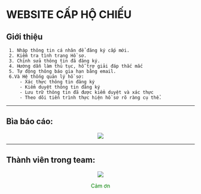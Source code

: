 # WEBSITE CẤP HỘ CHIẾU

## Giới thiệu
 ```
  1. Nhập thông tin cá nhân để đăng ký cấp mới.
  2. Kiểm tra tình trạng Hồ sơ.
  3. Chỉnh sửa thông tin đã đăng ký.
  4. Hướng dẫn làm thủ tục, hỗ trợ giải đáp thắc mắc
  5. Tự động thông báo gia hạn bằng email.
  6.Và Hệ thống quản lý hồ sơ:
      - Xác thực thông tin đăng ký
	  - Kiểm duyệt thông tin đăng ký
	  - Lưu trữ thông tin đã được kiểm duyệt và xác thực
	  - Theo dõi tiến trình thực hiện hồ sơ rõ ràng cụ thể.
```
<hr>

## Bìa báo cáo:
<p align="center">
  <img src="https://raw.githubusercontent.com/tienntps09110/PHP-Project-register-passport-Fpoly-/master/public/images/info.PNG">
</p>
<hr>

## Thành viên trong team:
<p align="center">
  <img src="https://raw.githubusercontent.com/tienntps09110/PHP-Project-register-passport-Fpoly-/master/public/images/team.PNG">
</p>

<p align="center" style="color:green;">
  Cảm ơn
</p>

